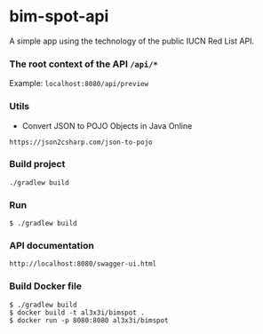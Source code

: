 # bim-spot-api
A simple app using the technology of the public IUCN Red List API.

### The root context of the API `/api/*`
Example: `localhost:8080/api/preview`

### Utils
* Convert JSON to POJO Objects in Java Online

`
https://json2csharp.com/json-to-pojo
`

### Build project
```
./gradlew build
```

### Run 
```
$ ./gradlew build
```

### API documentation
`
http://localhost:8080/swagger-ui.html
`

### Build Docker file
```
$ ./gradlew build
$ docker build -t al3x3i/bimspot .
$ docker run -p 8080:8080 al3x3i/bimspot